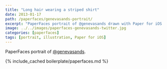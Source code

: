 ```yaml
---
title: "Long hair wearing a striped shirt"
date: 2013-01-17
path: /paperfaces/genevasands-portrait/
excerpt: "PaperFaces portrait of @genevasands drawn with Paper for iOS on an iPad."
image: ../../images/paperfaces-genevasands-twitter.jpg
categories: [paperfaces]
tags: [portrait, illustration, Paper for iOS]
---
```


PaperFaces portrait of [@genevasands](https://twitter.com/genevasands).

{% include_cached boilerplate/paperfaces.md %}
